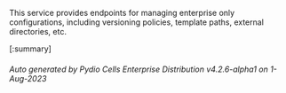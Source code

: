 






This service provides endpoints for managing enterprise only configurations, including versioning policies, template paths, external directories, etc.

[:summary]

###### Auto generated by Pydio Cells Enterprise Distribution v4.2.6-alpha1 on 1-Aug-2023
